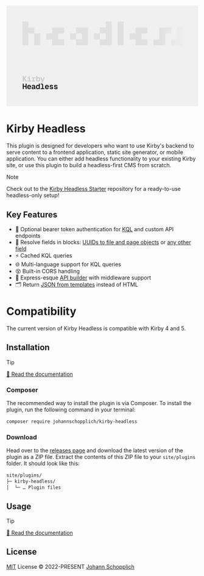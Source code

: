 ![Kirby Headless Preview](./.github/kirby-headless.png)

# Kirby Headless

This plugin is designed for developers who want to use Kirby's backend to serve content to a frontend application, static site generator, or mobile application. You can either add headless functionality to your existing Kirby site, or use this plugin to build a headless-first CMS from scratch.

> [!NOTE]
> Check out to the [Kirby Headless Starter](https://github.com/johannschopplich/kirby-headless-starter) repository for a ready-to-use headless-only setup!

## Key Features

- 🧩 Optional bearer token authentication for [KQL](https://kirby.tools/docs/headless/usage#kirby-query-language-kql) and custom API endpoints
- 🧱 Resolve fields in blocks: [UUIDs to file and page objects](https://kirby.tools/docs/headless/field-methods) or [any other field](https://kirby.tools/docs/headless/field-methods)
- ⚡️ Cached KQL queries
- 🌐 Multi-language support for KQL queries
- 😵 Built-in CORS handling
- 🍢 Express-esque [API builder](https://kirby.tools/docs/headless/api-builder) with middleware support
- 🗂 Return [JSON from templates](https://kirby.tools/docs/headless/usage#json-templates) instead of HTML

# Compatibility

The current version of Kirby Headless is compatible with Kirby 4 and 5.

## Installation

> [!TIP]
> [📖 Read the documentation](https://kirby.tools/docs/headless#installation)

### Composer

The recommended way to install the plugin is via Composer. To install the plugin, run the following command in your terminal:

```bash
composer require johannschopplich/kirby-headless
```

### Download

Head over to the [releases page](https://github.com/johannschopplich/kirby-headless/releases) and download the latest version of the plugin as a ZIP file. Extract the contents of this ZIP file to your `site/plugins` folder. It should look like this:

```
site/plugins/
├─ kirby-headless/
│  └─ … Plugin files
```

## Usage

> [!TIP]
> [📖 Read the documentation](https://kirby.tools/docs/headless/usage)

## License

[MIT](./LICENSE) License © 2022-PRESENT [Johann Schopplich](https://github.com/johannschopplich)
